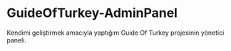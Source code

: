 # GuideOfTurkey-AdminPanel
Kendimi geliştirmek amacıyla yaptığım Guide Of Turkey projesinin yönetici paneli.
